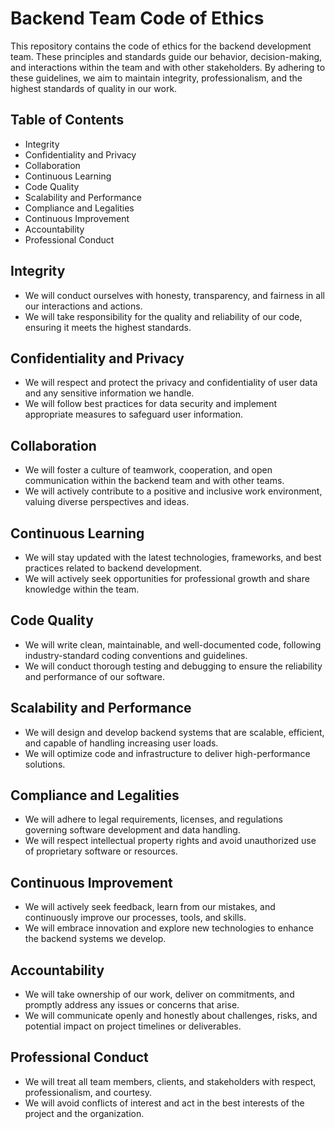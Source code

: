 # Backend Team Code of Ethics
This repository contains the code of ethics for the backend development team. These principles and standards guide our behavior, decision-making, and interactions within the team and with other stakeholders. By adhering to these guidelines, we aim to maintain integrity, professionalism, and the highest standards of quality in our work.

## Table of Contents
- Integrity
- Confidentiality and Privacy
- Collaboration
- Continuous Learning
- Code Quality
- Scalability and Performance
- Compliance and Legalities
- Continuous Improvement
- Accountability
- Professional Conduct


## Integrity
- We will conduct ourselves with honesty, transparency, and fairness in all our interactions and actions.
- We will take responsibility for the quality and reliability of our code, ensuring it meets the highest standards.
## Confidentiality and Privacy
- We will respect and protect the privacy and confidentiality of user data and any sensitive information we handle.
- We will follow best practices for data security and implement appropriate measures to safeguard user information.
## Collaboration
- We will foster a culture of teamwork, cooperation, and open communication within the backend team and with other teams.
- We will actively contribute to a positive and inclusive work environment, valuing diverse perspectives and ideas.
## Continuous Learning
- We will stay updated with the latest technologies, frameworks, and best practices related to backend development.
- We will actively seek opportunities for professional growth and share knowledge within the team.
## Code Quality
- We will write clean, maintainable, and well-documented code, following industry-standard coding conventions and guidelines.
- We will conduct thorough testing and debugging to ensure the reliability and performance of our software.
## Scalability and Performance
- We will design and develop backend systems that are scalable, efficient, and capable of handling increasing user loads.
- We will optimize code and infrastructure to deliver high-performance solutions.
## Compliance and Legalities
- We will adhere to legal requirements, licenses, and regulations governing software development and data handling.
- We will respect intellectual property rights and avoid unauthorized use of proprietary software or resources.
## Continuous Improvement
- We will actively seek feedback, learn from our mistakes, and continuously improve our processes, tools, and skills.
- We will embrace innovation and explore new technologies to enhance the backend systems we develop.
## Accountability
- We will take ownership of our work, deliver on commitments, and promptly address any issues or concerns that arise.
- We will communicate openly and honestly about challenges, risks, and potential impact on project timelines or deliverables.
## Professional Conduct
- We will treat all team members, clients, and stakeholders with respect, professionalism, and courtesy.
- We will avoid conflicts of interest and act in the best interests of the project and the organization.